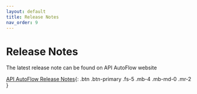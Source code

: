 ```yaml
---
layout: default
title: Release Notes
nav_order: 9
---
```


# Release Notes

The latest release note can be found on API AutoFlow website

[API AutoFlow Release Notes](https://www.apiautoflow.com/release-note){: .btn .btn-primary .fs-5 .mb-4 .mb-md-0 .mr-2 }
